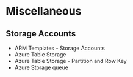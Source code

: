 # Miscellaneous
## Storage Accounts
- ARM Templates - Storage Accounts
- Azure Table Storage
- Azure Table Storage - Partition and Row Key
- Azure Storage queue
